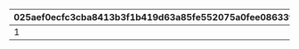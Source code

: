 |025aef0ecfc3cba8413b3f1b419d63a85fe552075a0fee08633f85acd649c973|fc6feea5ce97f196ad95e47d588044861bd2dee5d3a42b3e696fbeb7dc85d8d7|0db663117ae042ccfd8461f99a6bc2613a2a31c0e0935baa32da0e5b6dc49a63|d8bffb3fb1ab3f0b10b53dcd1d49960d13a24019b4ecafdd2c02d042301830f0|d26d0e282a054c9bf00400f11048bb08d98c4cd7d5bd7171b148a5b2b7bce108|ee19167d000f0e35e6322ee9710750cb5c8c7bc7df7f8384b51e98b1b12ad526|bfa665ea8284d12fbdeb631ad9cacb58fa2a63cba0be8331ae08ee23c8db535f|dcdc4e5a567c19160ef6365f92b8709d9d04a3467eace0c4171cb4e572c6fc6a|bdeb5050c7748761a4736aa9c9e8451563db915d45d8416b459e673061c813f8|7c32472c8a814504ac8f9a35bcf680224e56f5dae8085dfa661ef63750b01944|
| --- | --- | --- | --- | --- | --- | --- | --- | --- | --- |
|1|2024/04/01 0:00:00|2024/04/01 23:59:59|2024/04/01 23:59:59|2024/04/01 23:59:59|1003|0|https://karyl-yabaival.priconne-redive.jp/|https://karyl-yabaival.priconne-redive.jp/|https://karyl-yabaival.priconne-redive.jp/|